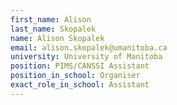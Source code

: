 ```yaml
---
first_name: Alison
last_name: Skopalek
name: Alison Skopalek
email: alison.skopalek@umanitoba.ca
university: University of Manitoba
position: PIMS/CANSSI Assistant
position_in_school: Organiser
exact_role_in_school: Assistant
---
```


